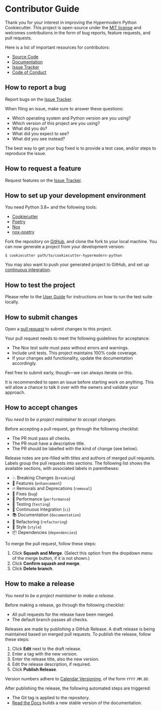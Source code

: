 # Contributor Guide

Thank you for your interest in improving the Hypermodern Python Cookiecutter.
This project is open-source under the [MIT license] and
welcomes contributions in the form of bug reports, feature requests, and pull requests.

Here is a list of important resources for contributors:

- [Source Code]
- [Documentation]
- [Issue Tracker]
- [Code of Conduct]

## How to report a bug

Report bugs on the [Issue Tracker].

When filing an issue, make sure to answer these questions:

- Which operating system and Python version are you using?
- Which version of this project are you using?
- What did you do?
- What did you expect to see?
- What did you see instead?

The best way to get your bug fixed is to provide a test case,
and/or steps to reproduce the issue.

## How to request a feature

Request features on the [Issue Tracker].

## How to set up your development environment

You need Python 3.8+ and the following tools:

- [Cookiecutter]
- [Poetry]
- [Nox]
- [nox-poetry]

Fork the repository on [GitHub],
and clone the fork to your local machine. You can now generate a project
from your development version:

```console
$ cookiecutter path/to/cookiecutter-hypermodern-python
```

You may also want to push your generated project to GitHub,
and set up [continuous integration].

## How to test the project

Please refer to the [User Guide]
for instructions on how to run the test suite locally.

## How to submit changes

Open a [pull request] to submit changes to this project.

Your pull request needs to meet the following guidelines for acceptance:

- The Nox test suite must pass without errors and warnings.
- Include unit tests. This project maintains 100% code coverage.
- If your changes add functionality, update the documentation accordingly.

Feel free to submit early, though—we can always iterate on this.

It is recommended to open an issue before starting work on anything.
This will allow a chance to talk it over with the owners and validate your approach.

## How to accept changes

_You need to be a project maintainer to accept changes._

Before accepting a pull request, go through the following checklist:

- The PR must pass all checks.
- The PR must have a descriptive title.
- The PR should be labelled with the kind of change (see below).

Release notes are pre-filled with titles and authors of merged pull requests.
Labels group the pull requests into sections.
The following list shows the available sections,
with associated labels in parentheses:

- 💥 Breaking Changes (`breaking`)
- 🚀 Features (`enhancement`)
- 🔥 Removals and Deprecations (`removal`)
- 🐞 Fixes (`bug`)
- 🐎 Performance (`performance`)
- 🚨 Testing (`testing`)
- 👷 Continuous Integration (`ci`)
- 📚 Documentation (`documentation`)
- 🔨 Refactoring (`refactoring`)
- 💄 Style (`style`)
- 📦 Dependencies (`dependencies`)

To merge the pull request, follow these steps:

1. Click **Squash and Merge**.
   (Select this option from the dropdown menu of the merge button, if it is not shown.)
2. Click **Confirm squash and merge**.
3. Click **Delete branch**.

## How to make a release

_You need to be a project maintainer to make a release._

Before making a release, go through the following checklist:

- All pull requests for the release have been merged.
- The default branch passes all checks.

Releases are made by publishing a GitHub Release.
A draft release is being maintained based on merged pull requests.
To publish the release, follow these steps:

1. Click **Edit** next to the draft release.
2. Enter a tag with the new version.
3. Enter the release title, also the new version.
4. Edit the release description, if required.
5. Click **Publish Release**.

Version numbers adhere to [Calendar Versioning],
of the form `YYYY.MM.DD`.

After publishing the release, the following automated steps are triggered:

- The Git tag is applied to the repository.
- [Read the Docs] builds a new stable version of the documentation.

[calendar versioning]: https://calver.org/
[continuous integration]: https://cookiecutter-hypermodern-python.readthedocs.io/en/stable/quickstart.html#continuous-integration
[cookiecutter]: https://cookiecutter.readthedocs.io/
[documentation]: https://cookiecutter-hypermodern-python.readthedocs.io/
[github]: https://github.com/cjolowicz/cookiecutter-hypermodern-python
[issue tracker]: https://github.com/cjolowicz/cookiecutter-hypermodern-python/issues
[mit license]: https://opensource.org/license/mit
[nox]: https://nox.thea.codes/
[nox-poetry]: https://nox-poetry.readthedocs.io/
[poetry]: https://python-poetry.org/
[pull request]: https://github.com/cjolowicz/cookiecutter-hypermodern-python/pulls
[read the docs]: https://cookiecutter-hypermodern-python.readthedocs.io/
[source code]: https://github.com/cjolowicz/cookiecutter-hypermodern-python
[user guide]: https://cookiecutter-hypermodern-python.readthedocs.io/en/latest/guide.html#how-to-test-your-project

<!-- github-only -->

[code of conduct]: CODE_OF_CONDUCT.md
